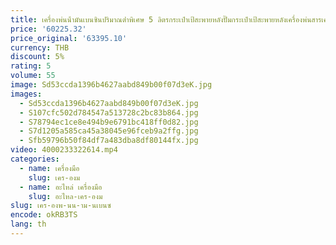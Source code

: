 ```yaml
---
title: เครื่องพ่นน้ํามันเบนซินปริมาณต่ําพิเศษ 5 ลิตรกระเป๋าเป้สะพายหลังปั๊มกระเป๋าเป้สะพายหลังเครื่องพ่นสารเคมีการเกษตรที่ใช้แก๊ส
price: '60225.32'
price_original: '63395.10'
currency: THB
discount: 5%
rating: 5
volume: 55
image: Sd53ccda1396b4627aabd849b00f07d3eK.jpg
images:
  - Sd53ccda1396b4627aabd849b00f07d3eK.jpg
  - S107cfc502d784547a513728c2bc83b864.jpg
  - S78794ec1ce8e494b9e6791bc418ff0d82.jpg
  - S7d1205a585ca45a38045e96fceb9a2ffg.jpg
  - Sfb59796b50f84df7a483dba8df80144fx.jpg
video: 4000233322614.mp4
categories:
  - name: เครื่องมือ
    slug: เคร-องม
  - name: อะไหล่ เครื่องมือ
    slug: อะไหล-เคร-องม
slug: เคร-องพ-นน-าม-นเบนซ
encode: okRB3TS
lang: th
---
```

  